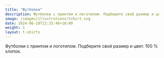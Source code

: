 ```yaml
---
title: "Футболки"
description: Футболки с принтом и логотипом. Подберите свой размер и цвет. 100 % хлопок
image: /images/illustrations/tshirt.svg
date: 2024-06-18T12:33:46+10:00
weight: 1
layout: t-shirts
---
```


Футболки с принтом и логотипом. Подберите свой размер и цвет. 100 % хлопок.

